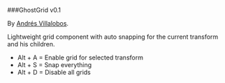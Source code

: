 ###GhostGrid v0.1

By [Andrés Villalobos](http://twitter.com/matnesis).


Lightweight grid component with auto snapping for the current transform and his children.

- Alt + A = Enable grid for selected transform
- Alt + S = Snap everything
- Alt + D = Disable all grids
